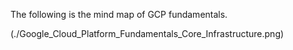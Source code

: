 The following is the mind map of GCP fundamentals.

(./Google_Cloud_Platform_Fundamentals_Core_Infrastructure.png)
